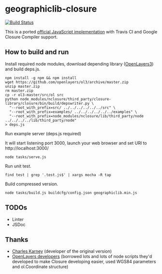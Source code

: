 geographiclib-closure
=====================
[![Build Status](https://travis-ci.org/schedul-xor/geographiclib-closure.svg?branch=master)](https://travis-ci.org/schedul-xor/geographiclib-closure)

This is a ported [official JavaScript implementation](http://geographiclib.sourceforge.net/html/other.html#javascript) with Travis CI and Google Closure Compiler support.

How to build and run
-----------------
Install required node modules, download depending library ([OpenLayers3](http://ol3js.org/)) and build deps.js.
```
npm install -g npm && npm install
wget https://github.com/openlayers/ol3/archive/master.zip
unzip master.zip
rm master.zip
cp -r ol3-master/src/ol src
python node_modules/nclosure/third_party/closure-library/closure/bin/build/depswriter.py \
  "--root_with_prefix=src/ ../../../../../../src" \
  "--root_with_prefix=examples/ ../../../../../../examples" \
  "--root_with_prefix=node_modules/nclosure/lib/third_party/node ../../../../lib/third_party/node" 
> deps.js
```

Run example server (deps.js required)

It will start listening port 3000, launch your web browser and set URI to http://localhost:3000/
```
node tasks/serve.js
```

Run unit test.
```
find test | grep '.test.js$' | xargs mocha -R tap
```

Build compressed version.
```
node tasks/build.js buildcfg/config.json geographiclib.min.js
```

TODOs
-----
* Linter
* JSDoc

Thanks
----------
* [Charles Karney](http://charles.karney.info/) (developer of the original version)
* [OpenLayers developers](https://github.com/openlayers) (borrowed lots and lots of node scripts they'd developed to make Closure developing easier, used WGS84 parameters and ol.Coordinate structure)
